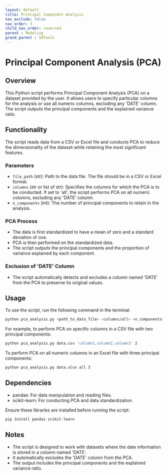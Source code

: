```yaml
---
layout: default
title: Principal Component Analysis
nav_exclude: false
nav_order: 3
child_nav_order: reversed
parent : Modeling
grand_parent : SATools
---
```


# Principal Component Analysis (PCA)

## Overview

This Python script performs Principal Component Analysis (PCA) on a dataset provided by the user. It allows users to specify particular columns for the analysis or use all numeric columns, excluding any 'DATE' column. The script outputs the principal components and the explained variance ratio.

## Functionality

The script reads data from a CSV or Excel file and conducts PCA to reduce the dimensionality of the dataset while retaining the most significant features.

### Parameters

- `file_path` (str): Path to the data file. The file should be in a CSV or Excel format.
- `columns` (str or list of str): Specifies the columns for which the PCA is to be conducted. If set to 'all', the script performs PCA on all numeric columns, excluding any 'DATE' column.
- `n_components` (int): The number of principal components to retain in the analysis.

### PCA Process

- The data is first standardized to have a mean of zero and a standard deviation of one.
- PCA is then performed on the standardized data.
- The script outputs the principal components and the proportion of variance explained by each component.

### Exclusion of 'DATE' Column

- The script automatically detects and excludes a column named 'DATE' from the PCA to preserve its original values.

## Usage

To use the script, run the following command in the terminal:

```bash
python pca_analysis.py <path_to_data_file> <columns/all> <n_components>
```

For example, to perform PCA on specific columns in a CSV file with two principal components:

```bash
python pca_analysis.py data.csv 'column1,column2,column3' 2
```

To perform PCA on all numeric columns in an Excel file with three principal components:

```bash
python pca_analysis.py data.xlsx all 3
```

## Dependencies

- pandas: For data manipulation and reading files.
- scikit-learn: For conducting PCA and data standardization.

Ensure these libraries are installed before running the script:

```bash
pip install pandas scikit-learn
```

## Notes

- The script is designed to work with datasets where the date information is stored in a column named 'DATE'.
- It automatically excludes the 'DATE' column from the PCA.
- The output includes the principal components and the explained variance ratio.

